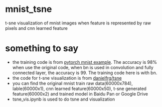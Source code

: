 # mnist_tsne
t-sne visualization of mnist images when feature is represented by raw pixels and cnn learned feature

# something to say
- the training code is from [pytorch mnist example](https://github.com/pytorch/examples/tree/master/mnist). The accuracy is 98% when use the original code, when bn is used in convolution and fully connected layer, the accuracy is 99. The training code here is with bn.
- the code for t-sne visualization is from [danielfrg/tsne](https://github.com/danielfrg/tsne)
- you can find the original mnist train raw data(60000x784), lable(60000x1), cnn learned feature(60000x50), t-sne generated feature(60000x2) and trained model in Baidu Pan or Google Drive
- tsne_vis.ipynb is used to do tsne and visualization

